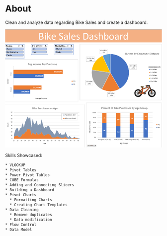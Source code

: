 # About

Clean and analyze data regarding Bike Sales and create a dashboard.

![](https://github.com/bryanhvu/Data_Analysis_Portfolio/blob/06a858175321f3b62d83c3c7e8451466f479f20b/Excel%20Projects/Bike%20Sales/Bike_Sales_Dashboard_image.png)

Skills Showcased:

```
* VLOOKUP
* Pivot Tables
* Power Pivot Tables
* CUBE Formulas
* Adding and Connecting Slicers
* Building a Dashboard
* Pivot Charts
  * Formatting Charts
  * Creating Chart Templates
* Data Cleaning
  * Remove duplicates
  * Data modification
* Flow Control
* Data Model
```
